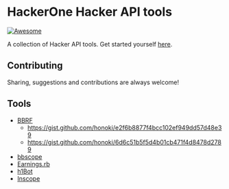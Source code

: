 # HackerOne Hacker API tools
[![Awesome](https://awesome.re/badge.svg)](https://awesome.re)

A collection of Hacker API tools. Get started yourself [here](https://api.hackerone.com/getting-started-hacker-api/#getting-started-hacker-api).

## Contributing

Sharing, suggestions and contributions are always welcome!

## Tools

- [BBRF](https://github.com/honoki/bbrf-client)
  - https://gist.github.com/honoki/e2f6b8877f4bcc102ef949dd57d48e39
  - https://gist.github.com/honoki/6d6c51b5f5d4b01cb471f4d8478d2789
- [bbscope](https://github.com/sw33tLie/bbscope/)
- [Earnings.rb](https://gitlab.com/dee-see/hackerone-scripts/-/blob/master/earnings.rb)
- [h1Bot](https://github.com/xpl0ited1/h1Bot)
- [Inscope](https://github.com/michael1026/inscope)

